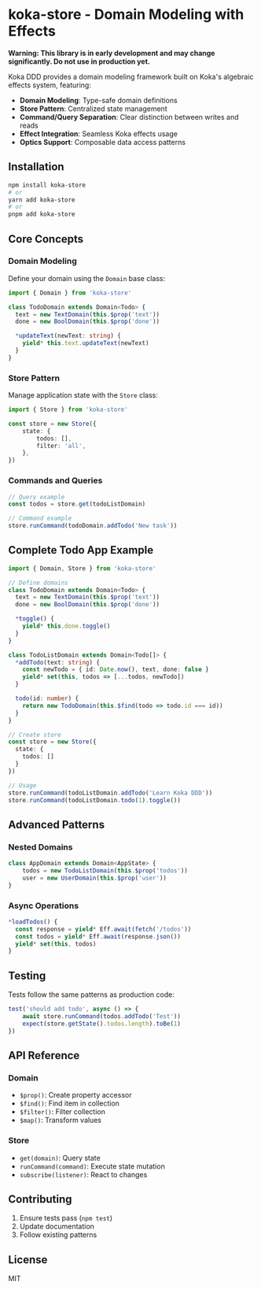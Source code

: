 # koka-store - Domain Modeling with Effects

**Warning: This library is in early development and may change significantly. Do not use in production yet.**

Koka DDD provides a domain modeling framework built on Koka's algebraic effects system, featuring:

-   **Domain Modeling**: Type-safe domain definitions
-   **Store Pattern**: Centralized state management
-   **Command/Query Separation**: Clear distinction between writes and reads
-   **Effect Integration**: Seamless Koka effects usage
-   **Optics Support**: Composable data access patterns

## Installation

```bash
npm install koka-store
# or
yarn add koka-store
# or
pnpm add koka-store
```

## Core Concepts

### Domain Modeling

Define your domain using the `Domain` base class:

```typescript
import { Domain } from 'koka-store'

class TodoDomain extends Domain<Todo> {
  text = new TextDomain(this.$prop('text'))
  done = new BoolDomain(this.$prop('done'))

  *updateText(newText: string) {
    yield* this.text.updateText(newText)
  }
}
```

### Store Pattern

Manage application state with the `Store` class:

```typescript
import { Store } from 'koka-store'

const store = new Store({
    state: {
        todos: [],
        filter: 'all',
    },
})
```

### Commands and Queries

```typescript
// Query example
const todos = store.get(todoListDomain)

// Command example
store.runCommand(todoDomain.addTodo('New task'))
```

## Complete Todo App Example

```typescript
import { Domain, Store } from 'koka-store'

// Define domains
class TodoDomain extends Domain<Todo> {
  text = new TextDomain(this.$prop('text'))
  done = new BoolDomain(this.$prop('done'))

  *toggle() {
    yield* this.done.toggle()
  }
}

class TodoListDomain extends Domain<Todo[]> {
  *addTodo(text: string) {
    const newTodo = { id: Date.now(), text, done: false }
    yield* set(this, todos => [...todos, newTodo])
  }

  todo(id: number) {
    return new TodoDomain(this.$find(todo => todo.id === id))
  }
}

// Create store
const store = new Store({
  state: {
    todos: []
  }
})

// Usage
store.runCommand(todoListDomain.addTodo('Learn Koka DDD'))
store.runCommand(todoListDomain.todo(1).toggle())
```

## Advanced Patterns

### Nested Domains

```typescript
class AppDomain extends Domain<AppState> {
    todos = new TodoListDomain(this.$prop('todos'))
    user = new UserDomain(this.$prop('user'))
}
```

### Async Operations

```typescript
*loadTodos() {
  const response = yield* Eff.await(fetch('/todos'))
  const todos = yield* Eff.await(response.json())
  yield* set(this, todos)
}
```

## Testing

Tests follow the same patterns as production code:

```typescript
test('should add todo', async () => {
    await store.runCommand(todos.addTodo('Test'))
    expect(store.getState().todos.length).toBe(1)
})
```

## API Reference

### Domain

-   `$prop()`: Create property accessor
-   `$find()`: Find item in collection
-   `$filter()`: Filter collection
-   `$map()`: Transform values

### Store

-   `get(domain)`: Query state
-   `runCommand(command)`: Execute state mutation
-   `subscribe(listener)`: React to changes

## Contributing

1. Ensure tests pass (`npm test`)
2. Update documentation
3. Follow existing patterns

## License

MIT
